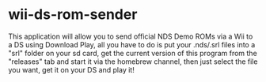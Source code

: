 # wii-ds-rom-sender
This application will allow you to send official NDS Demo ROMs via a Wii to a DS using Download Play, 
all you have to do is put your .nds/.srl files into a "srl" folder on your sd card, 
get the current version of this program from the "releases" tab and start it via the homebrew channel, 
then just select the file you want, get it on your DS and play it!  
